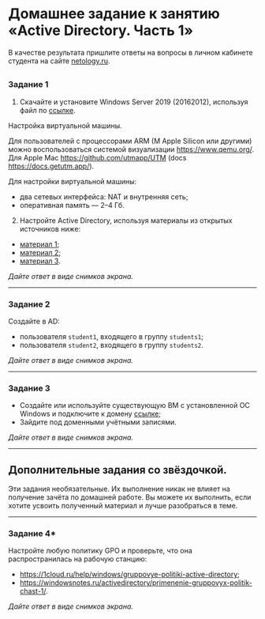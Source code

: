 # Домашнее задание к занятию «Active Directory. Часть 1»

В качестве результата пришлите ответы на вопросы в личном кабинете студента на сайте [netology.ru](https://netology.ru/).

## 

### Задание 1

1. Скачайте и установите Windows Server 2019 (20162012), используя файл по [ссылке](https://www.microsoft.com/en-us/evalcenter/evaluate-windows-server-2019). 

Настройка виртуальной машины.

Для пользователей с процессорами ARM (M Apple Silicon или другими) можно воспользоваться системой визуализации https://www.qemu.org/. 
Для Apple Mac https://github.com/utmapp/UTM (docs https://docs.getutm.app/).

Для настройки виртуальной машины:
- два сетевых интерфейса: NAT и внутренняя сеть;
- оперативная память — 2–4 Гб.

2. Настройте Active Directory, используя материалы из открытых источников ниже:

- [материал 1](https://1cloud.ru/help/windows/active-directory-domain-services-ustanovka-i-nastrojka-windows-server);
- [материал 2](https://habr.com/ru/company/testo_lang/blog/525326/);
- [материал 3](https://efsol.ru/manuals/active-directory.html).

*Дайте ответ в виде снимков экрана.*

------

### Задание 2

Создайте в AD:

- пользователя `student1`, входящего в группу `students1`;
- пользователя `student2`, входящего в группу `students2`.

*Дайте ответ в виде снимков экрана.*

------

### Задание 3

- Создайте или используйте существующую ВМ с установленной ОС Windows и подключите к домену [ссылке](https://docs.microsoft.com/ru-ru/windows-server/identity/ad-fs/deployment/join-a-computer-to-a-domain);
- Зайдите под доменными учётными записями.

*Дайте ответ в виде снимков экрана.*

------

## Дополнительные задания со звёздочкой.

Эти задания необязательные.  Их выполнение никак не влияет на получение зачёта по домашней работе. Вы можете их выполнить, если хотите усвоить полученный материал и лучше разобраться в теме.

------

### Задание 4*

Настройте любую политику GPO и проверьте, что она распространилась на рабочую станцию:

- https://1cloud.ru/help/windows/gruppovye-politiki-active-directory;
- https://windowsnotes.ru/activedirectory/primenenie-gruppovyx-politik-chast-1/.

*Дайте ответ в виде снимков экрана.*
